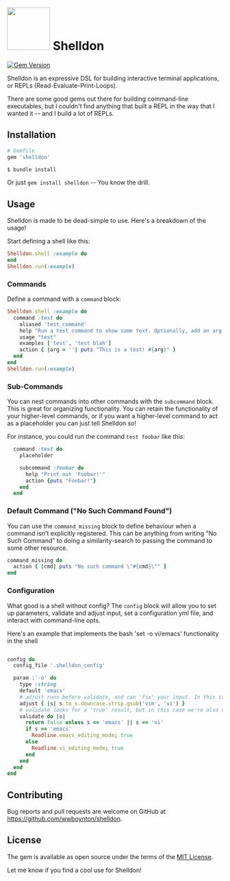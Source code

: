 # <img src="http://www.wesleyboynton.com/wp-content/uploads/2016/04/shelldon.png" width="100"> Shelldon

[![Gem Version](https://badge.fury.io/rb/shelldon.svg)](https://badge.fury.io/rb/shelldon)

Shelldon is an expressive DSL for building interactive terminal applications, or REPLs (Read-Evaluate-Print-Loops).

There are some good gems out there for building command-line executables, but I couldn't find anything that built a REPL in the way that I wanted it -- and I build a lot of REPLs.

## Installation

```ruby
# Gemfile
gem 'shelldon'

$ bundle install
```
Or just `gem install shelldon` -- You know the drill.

## Usage

Shelldon is made to be dead-simple to use. Here's a breakdown of the usage!

Start defining a shell like this:

``` ruby
Shelldon.shell :example do
end
Shelldon.run(:example)

```

### Commands

Define a command with a `command` block:

``` ruby
Shelldon.shell :example do
  command :test do
    aliased 'test_command'
    help "Run a test command to show some text. Optionally, add an arg."
    usage "test"
    examples ['test', 'test blah']
    action { |arg = ''| puts "This is a test! #{arg}" }
  end
end
Shelldon.run(:example)

```

### Sub-Commands

You can nest commands into other commands with the `subcommand` block. This is great for organizing functionality. You can retain the functionality of your higher-level commands, or if you want a higher-level command to act as a placeholder you can just tell Shelldon so!

For instance, you could run the command `test foobar` like this:
``` ruby
  command :test do
    placeholder

    subcommand :foobar do
      help "Print out 'Foobar!'"
      action {puts "Foobar!"}
    end
  end
```

### Default Command ("No Such Command Found")
You can use the `command_missing` block to define behaviour when a command isn't explicitly registered. This can be anything from writing "No Such Command" to doing a similarity-search to passing the command to some other resource.

``` ruby
command_missing do
  action { |cmd| puts "No such command \"#{cmd}\"" }
end
```

### Configuration
What good is a shell without config? The `config` block will allow you to set up parameters, validate and adjust input, set a configuration yml file, and interact with command-line opts.

Here's an example that implements the bash 'set -o vi/emacs' functionality in the shell

``` ruby

config do
  config_file '.shelldon_config'

  param :'-o' do
    type :string
    default 'emacs'
    # adjust runs before validate, and can 'fix' your input. In this case, allow 'vim' for 'vi'
    adjust { |s| s.to_s.downcase.strip.gsub('vim', 'vi') }
    # validate looks for a 'true' result, but in this case we're also using it to take action
    validate do |s|
      return false unless s == 'emacs' || s == 'vi'
      if s == 'emacs'
        Readline.emacs_editing_mode; true
      else
        Readline.vi_editing_mode; true
      end
    end
  end
end
```


## Contributing
Bug reports and pull requests are welcome on GitHub at https://github.com/wwboynton/shelldon.


## License

The gem is available as open source under the terms of the [MIT License](http://opensource.org/licenses/MIT).

Let me know if you find a cool use for Shelldon!